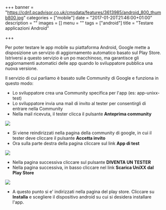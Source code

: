 +++
banner = "https://cdn1.pcadvisor.co.uk/cmsdata/features/3613985/android_800_thumb800.jpg"
categories = ["mobile"]
date = "2017-01-20T21:46:00+01:00"
description = ""
images = []
menu = ""
tags = ["android"]
title = "Testare applicazioni Android"

+++

Per poter testare le app mobile su piattaforma Android, Google mette a disposizione un servizio di aggiornamento automatico basato sul Play Store.
Istriversi a questo servizio è un po macchinoso, ma garantisce gli aggiornamenti automatici delle app quando lo sviluppatore pubblica una nuova versione.

Il servizio di cui parliamo è basato sulle Community di Google e funziona in questo modo:

* Lo sviluppatore crea una Community specifica per l'app (es: app-unixx-test)
* Lo sviluppatore invia una mail di invito al tester per consentirgli di entrare nella Community
* Nella mail ricevuta, il tester clicca il pulsante **Anteprima community**

![](/post_images/how_test_android_app-1_anteprima_community.png)

* Si viene reindirizzati nella pagina della community di google, in cui il tester deve cliccare il pulsante **Accetta invito**
* Ora sulla parte destra della pagina cliccare sul link **App di test**

![](/post_images/how_test_android_app-2_app_di_test.png)

* Nella pagina successiva cliccare sul pulsante **DIVENTA UN TESTER**
* Nella pagina successiva, in basso cliccare nel link **Scarica UniXX dal Play Store**

![](/post_images/how_test_android_app-3_scarica_unixx.png)

* A questo punto si e' indirizzati nella pagina del play store. Cliccare su **Installa** e scegliere il dispositivo android su cui si desidera installare l'app.
